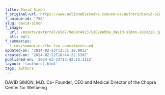 ```yaml
---
title: David Simon
f_original-url: https://www.actionablebooks.com/en-ca/authors/David-Simon/
f_unique-id: '758'
slug: david-simon
f_image:
  url: /assets/external/65d779e60c4923752829ebba_david-simon-180x220.jpeg
  alt: null
f_summaries:
  - cms/summaries/the-ten-commitments.md
updated-on: '2024-02-23T13:31:18.901Z'
created-on: '2024-02-22T16:44:22.539Z'
published-on: '2024-02-23T13:42:23.311Z'
layout: '[authors].html'
tags: authors
---
```


DAVID SIMON, M.D. Co- Founder, CEO and Medical Director of the Chopra Center for Wellbeing
